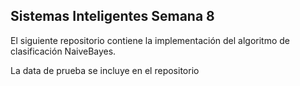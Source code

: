 ## Sistemas Inteligentes Semana 8

El siguiente repositorio contiene la implementación del algoritmo de clasificación NaiveBayes.

La data de prueba se incluye en el repositorio
